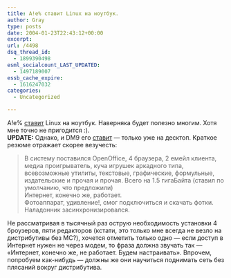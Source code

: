 ```yaml
---
title: А!е% ставит Linux на ноутбук.
author: Gray
type: posts
date: 2004-01-23T22:43:12+00:00
excerpt:
url: /4498
dsq_thread_id:
  - 1899390498
esml_socialcount_LAST_UPDATED:
  - 1497189007
essb_cache_expire:
  - 1616247032
categories:
  - Uncategorized

---
```








А!е% <a href="http://alex.ezhiki.ru/20.01.2004/1" target="_blank">ставит</a> Linux на ноутбук. Наверняка будет полезно многим. Хотя мне точно не пригодится :).  
**UPDATE:** Однако, и DM9 его <a href="http://www.register.ryazan-agro.ru/21.01.2004/1" target="_blank">ставит</a> &#8212; только уже на десктоп. Краткое резюме отражает скорее везучесть:

> В систему поставился OpenOffice, 4 браузера, 2 емейл клиента, медиа проигрыватель, куча игрушек аркадного типа, всевозможные утилиты, текстовые, графические, формульные, издательские и прочая и прочая. Всего на 1.5 гигаБайта (ставил по умолчанию, что предложили)  
> Интернет, конечно же, работает.  
> Фотоаппарат, удивление!, смог подключиться и скачать фотки. Наладонник засинхронизировался.

Не рассматривая в тысячный раз острую необходимость установки 4 броузеров, пяти редакторов (кстати, это только мне всегда не везло на дистрибутивы без MC?), хочется отметить только одно &#8212; если доступ в Интернет нужен не через модем, то фраза должна звучать так &#8212; &#171;Интернет, конечно же, не работает. Будем настраивать&#187;. Впрочем, попробуем как-нибудь &#8212; должны же они научиться поднимать сеть без плясаний вокруг дистрибутива.